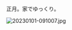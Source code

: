 正月。家でゆっくり。

![20230101-091007.jpg](https://ceshmina-photos.s3.ap-northeast-1.amazonaws.com/medium/202301/20230101-091007.jpg)
